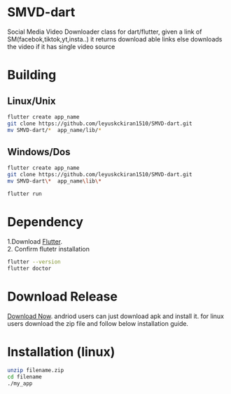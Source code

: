 # SMVD-dart
Social Media Video Downloader class for dart/flutter, given a link of SM(facebok,tiktok,yt,insta..) it returns download able links else downloads the video if it has single video source

# Building

## Linux/Unix
```bash
flutter create app_name
git clone https://github.com/leyuskckiran1510/SMVD-dart.git
mv SMVD-dart/*  app_name/lib/*
```
## Windows/Dos
```bash
flutter create app_name
git clone https://github.com/leyuskckiran1510/SMVD-dart.git
mv SMVD-dart\*  app_name\lib\*
```
```bash
flutter run
```

# Dependency
1.Download [Flutter](https://docs.flutter.dev/get-started/install).<br>
2. Confirm flutetr installation
```bash
flutter --version
flutter doctor
````

# Download Release
  [Download Now](https://github.com/leyuskckiran1510/SMVD-dart/releases).
  andriod users can just download apk and install it.
  for linux users download the zip file and follow below installation guide.

# Installation (linux)
```bash
unzip filename.zip
cd filename
./my_app
```


